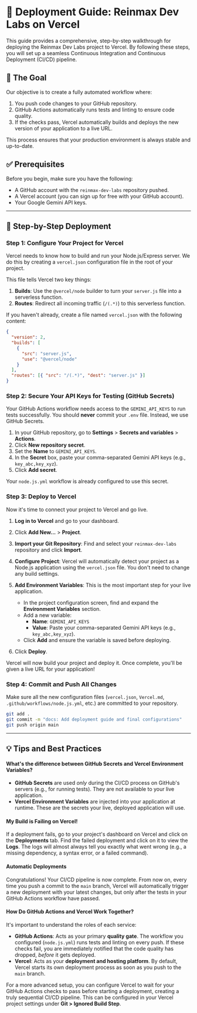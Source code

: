 # 🚀 Deployment Guide: Reinmax Dev Labs on Vercel

This guide provides a comprehensive, step-by-step walkthrough for deploying the Reinmax Dev Labs project to Vercel. By following these steps, you will set up a seamless Continuous Integration and Continuous Deployment (CI/CD) pipeline.

## 🎯 The Goal

Our objective is to create a fully automated workflow where:

1.  You push code changes to your GitHub repository.
2.  GitHub Actions automatically runs tests and linting to ensure code quality.
3.  If the checks pass, Vercel automatically builds and deploys the new version of your application to a live URL.

This process ensures that your production environment is always stable and up-to-date.

## ✅ Prerequisites

Before you begin, make sure you have the following:

- A GitHub account with the `reinmax-dev-labs` repository pushed.
- A Vercel account (you can sign up for free with your GitHub account).
- Your Google Gemini API keys.

---

## 🚀 Step-by-Step Deployment

### Step 1: Configure Your Project for Vercel

Vercel needs to know how to build and run your Node.js/Express server. We do this by creating a `vercel.json` configuration file in the root of your project.

This file tells Vercel two key things:

1.  **Builds**: Use the `@vercel/node` builder to turn your `server.js` file into a serverless function.
2.  **Routes**: Redirect all incoming traffic (`/(.*)`) to this serverless function.

If you haven't already, create a file named `vercel.json` with the following content:

```json
{
  "version": 2,
  "builds": [
    {
      "src": "server.js",
      "use": "@vercel/node"
    }
  ],
  "routes": [{ "src": "/(.*)", "dest": "server.js" }]
}
```

### Step 2: Secure Your API Keys for Testing (GitHub Secrets)

Your GitHub Actions workflow needs access to the `GEMINI_API_KEYS` to run tests successfully. You should **never** commit your `.env` file. Instead, we use GitHub Secrets.

1.  In your GitHub repository, go to **Settings** > **Secrets and variables** > **Actions**.
2.  Click **New repository secret**.
3.  Set the **Name** to `GEMINI_API_KEYS`.
4.  In the **Secret** box, paste your comma-separated Gemini API keys (e.g., `key_abc,key_xyz`).
5.  Click **Add secret**.

Your `node.js.yml` workflow is already configured to use this secret.

### Step 3: Deploy to Vercel

Now it's time to connect your project to Vercel and go live.

1.  **Log in to Vercel** and go to your dashboard.
2.  Click **Add New...** > **Project**.
3.  **Import your Git Repository**: Find and select your `reinmax-dev-labs` repository and click **Import**.
4.  **Configure Project**: Vercel will automatically detect your project as a Node.js application using the `vercel.json` file. You don't need to change any build settings.
5.  **Add Environment Variables**: This is the most important step for your live application.

    - In the project configuration screen, find and expand the **Environment Variables** section.
    - Add a new variable:
      - **Name**: `GEMINI_API_KEYS`
      - **Value**: Paste your comma-separated Gemini API keys (e.g., `key_abc,key_xyz`).
    - Click **Add** and ensure the variable is saved before deploying.

6.  Click **Deploy**.

Vercel will now build your project and deploy it. Once complete, you'll be given a live URL for your application!

### Step 4: Commit and Push All Changes

Make sure all the new configuration files (`vercel.json`, `Vercel.md`, `.github/workflows/node.js.yml`, etc.) are committed to your repository.

```sh
git add .
git commit -m "docs: Add deployment guide and final configurations"
git push origin main
```

---

## 💡 Tips and Best Practices

#### What's the difference between GitHub Secrets and Vercel Environment Variables?

- **GitHub Secrets** are used _only_ during the CI/CD process on GitHub's servers (e.g., for running tests). They are not available to your live application.
- **Vercel Environment Variables** are injected into your application at runtime. These are the secrets your live, deployed application will use.

#### My Build is Failing on Vercel!

If a deployment fails, go to your project's dashboard on Vercel and click on the **Deployments** tab. Find the failed deployment and click on it to view the **Logs**. The logs will almost always tell you exactly what went wrong (e.g., a missing dependency, a syntax error, or a failed command).

#### Automatic Deployments

Congratulations! Your CI/CD pipeline is now complete. From now on, every time you push a commit to the `main` branch, Vercel will automatically trigger a new deployment with your latest changes, but only after the tests in your GitHub Actions workflow have passed.

#### How Do GitHub Actions and Vercel Work Together?

It's important to understand the roles of each service:

- **GitHub Actions**: Acts as your primary **quality gate**. The workflow you configured (`node.js.yml`) runs tests and linting on every push. If these checks fail, you are immediately notified that the code quality has dropped, _before_ it gets deployed.
- **Vercel**: Acts as your **deployment and hosting platform**. By default, Vercel starts its own deployment process as soon as you push to the `main` branch.

For a more advanced setup, you can configure Vercel to wait for your GitHub Actions checks to pass before starting a deployment, creating a truly sequential CI/CD pipeline. This can be configured in your Vercel project settings under **Git > Ignored Build Step**.

